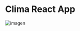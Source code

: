 # Clima React App

![imagen](https://user-images.githubusercontent.com/27173859/150406810-0b380c36-b5f5-456a-af76-1819b73afa77.png)
